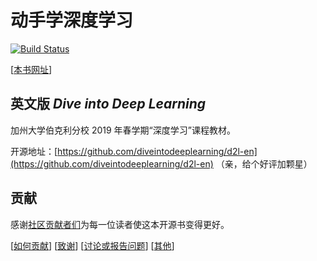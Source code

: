 # 动手学深度学习

[![Build Status](http://ci.diveintodeeplearning.org/job/zh/job/master/badge/icon)](http://ci.diveintodeeplearning.org/job/zh/job/master/)  

[[本书网址](https://zh.diveintodeeplearning.org/)]

 

## 英文版 *Dive into Deep Learning*

加州大学伯克利分校 2019 年春学期“深度学习”课程教材。

开源地址：[https://github.com/diveintodeeplearning/d2l-en](https://github.com/diveintodeeplearning/d2l-en) （亲，给个好评加颗星）




## 贡献

感谢[社区贡献者们](https://github.com/diveintodeeplearning/d2l-zh/graphs/contributors)为每一位读者使这本开源书变得更好。

[[如何贡献](https://zh.diveintodeeplearning.org/chapter_appendix/how-to-contribute.html)] [[致谢](https://zh.diveintodeeplearning.org/chapter_introduction/preface.html#%E8%87%B4%E8%B0%A2)]  [[讨论或报告问题](https://discuss.gluon.ai)]  [[其他](INFO.md)]

